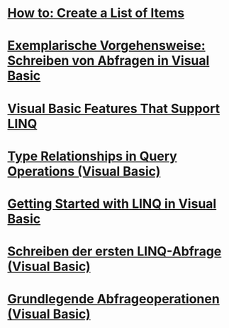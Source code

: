 # [How to: Create a List of Items](how-to-create-a-list-of-items.md)
# [Exemplarische Vorgehensweise: Schreiben von Abfragen in Visual Basic](walkthrough-writing-queries.md)
# [Visual Basic Features That Support LINQ](features-that-support-linq.md)
# [Type Relationships in Query Operations (Visual Basic)](type-relationships-in-query-operations.md)
# [Getting Started with LINQ in Visual Basic](getting-started-with-linq.md)
# [Schreiben der ersten LINQ-Abfrage (Visual Basic)](writing-your-first-linq-query.md)
# [Grundlegende Abfrageoperationen (Visual Basic)](basic-query-operations.md)
